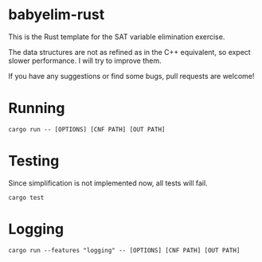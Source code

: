 # babyelim-rust

This is the Rust template for the SAT variable elimination exercise.

The data structures are not as refined as in the C++ equivalent, so expect slower performance. I will try to improve them.

If you have any suggestions or find some bugs, pull requests are welcome!

# Running

```
cargo run -- [OPTIONS] [CNF PATH] [OUT PATH]
```

# Testing

Since simplification is not implemented now, all tests will fail.

```
cargo test
```

# Logging

```
cargo run --features "logging" -- [OPTIONS] [CNF PATH] [OUT PATH]
```
